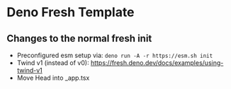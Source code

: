 # Deno Fresh Template

## Changes to the normal fresh init

- Preconfigured esm setup via: `deno run -A -r https://esm.sh init`
- Twind v1 (instead of v0): https://fresh.deno.dev/docs/examples/using-twind-v1
- Move Head into \_app.tsx
